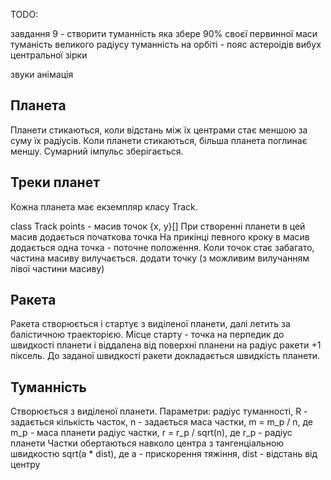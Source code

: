 TODO:

завдання 9 - створити туманність яка збере 90% своєї первинної маси
туманість великого радіусу 
туманність на орбіті - пояс астероідів
вибух центральної зірки


звуки 
анімація

Планета
---
Планети стикаються, коли відстань між їх центрами стає меншою за суму їх радіусів.
Коли планети стикаються, більша планета поглинає меншу. Сумарний імпульс зберігається.



Треки планет
---
Кожна планета має екземпляр класу Track.

class Track
   points - масив точок {x, y}[] 
   При створенні планети в цей масив додається початкова точка
   На прикінці певного кроку в масив додається одна точка - поточне положення.
   Коли точок стає забагато, частина масиву вилучається.
   додати точку (з можливим вилучанням лівої частини масиву)
   


Ракета
---
Ракета створюється і стартує з виділеної планети, далі летить за балістичною траекторією.
Місце старту - точка на перпедик до швидкості планети і віддалена від поверхні планени на радіус ракети +1 піксель.
До заданої швидкості ракети докладається швидкість планети.


Туманність
---
Створюється з виділеної планети. Параметри:
радіус туманності, R - задається
кількість часток, n - задається
маса частки, m = m_p / n, де m_p - маса планети
радіус частки, r = r_p / sqrt(n), де   r_p - радіус планети 
Частки обертаються навколо центра з тангенціальною швидкостю  sqrt(a * dist), де  a - прискорення тяжіння, dist - відстань від центру



